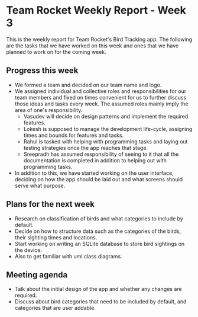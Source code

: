 # Team Rocket Weekly Report - Week 3

This is the weekly report for Team Rocket's Bird Tracking app. The following are the tasks that we have worked on this week and ones that we have planned to work on for the coming week.


## Progress this week

*  We formed a team and decided on our team name and logo.
*  We assigned individual and collective roles and responsibilities for our team members and fixed on times convenient for us to further discuss those ideas and tasks every week. The assumed roles mainly imply the area of one's responsibility.
    *  Vasudev will decide on design patterns and implement the required features.
    *  Lokesh is supposed to manage the development life-cycle, assigning times and bounds for features and tasks.
    *  Rahul is tasked with helping with programming tasks and laying out testing strategies once the app reaches that stage.
    *  Sreepradh has assumed responsibility of seeing to it that all the documentation is completed in addition to helping out with programming tasks.
*  In addition to this, we have started working on the user interface, deciding on how the app should be laid out and what screens should serve what purpose.


## Plans for the next week

*  Research on classification of birds and what categories to include by default. 
*  Decide on how to structure data such as the categories of the birds, their sighting times and locations.
*  Start working on writing an SQLite database to store bird sightings on the device.
*  Also to get familiar with uml class diagrams.


## Meeting agenda

*  Talk about the initial design of the app and whether any changes are required.
*  Discuss about bird categories that need to be included by default, and categories that are user addable.